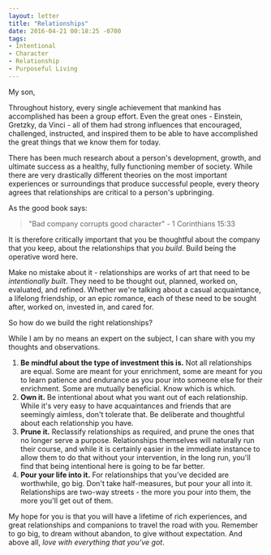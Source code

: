 ```yaml
---
layout: letter
title: "Relationships"
date: 2016-04-21 00:18:25 -0700
tags:
- Intentional
- Character
- Relationship
- Purposeful Living
---
```

My son,

Throughout history, every single achievement that mankind has accomplished has been a group effort. Even the great ones - Einstein, Gretzky, da Vinci - all of them had strong influences that encouraged, challenged, instructed, and inspired them to be able to have accomplished the great things that we know them for today.

There has been much research about a person's development, growth, and ultimate success as a healthy, fully functioning member of society. While there are very drastically different theories on the most important experiences or surroundings that produce successful people, every theory agrees that relationships are critical to a person's upbringing.

As the good book says:
> "Bad company corrupts good character" - 1 Corinthians 15:33

It is therefore critically important that you be thoughtful about the company that you keep, about the relationships that you *build*. Build being the operative word here.

Make no mistake about it - relationships are works of art that need to be *intentionally built*. They need to be thought out, planned, worked on, evaluated, and refined. Whether we're talking about a casual acquaintance, a lifelong friendship, or an epic romance, each of these need to be sought after, worked on, invested in, and cared for.

So how do we build the right relationships?

While I am by no means an expert on the subject, I can share with you my thoughts and observations.

1. **Be mindful about the type of investment this is.** Not all relationships are equal. Some are meant for your enrichment, some are meant for you to learn patience and endurance as you pour into someone else for their enrichment. Some are mutually beneficial. Know which is which.
2. **Own it.** Be intentional about what you want out of each relationship. While it's very easy to have acquaintances and friends that are seemingly aimless, don't tolerate that. Be deliberate and thoughtful about each relationship you have.
3. **Prune it.** Reclassify relationships as required, and prune the ones that no longer serve a purpose. Relationships themselves will naturally run their course, and while it is certainly easier in the immediate instance to allow them to do that without your intervention, in the long run, you'll find that being intentional here is going to be far better.
4. **Pour your life into it.** For relationships that you've decided are worthwhile, go big. Don't take half-measures, but pour your all into it. Relationships are two-way streets - the more you pour into them, the more you'll get out of them.

My hope for you is that you will have a lifetime of rich experiences, and great relationships and companions to travel the road with you. Remember to go big, to dream without abandon, to give without expectation. And above all, *love with everything that you've got*.
